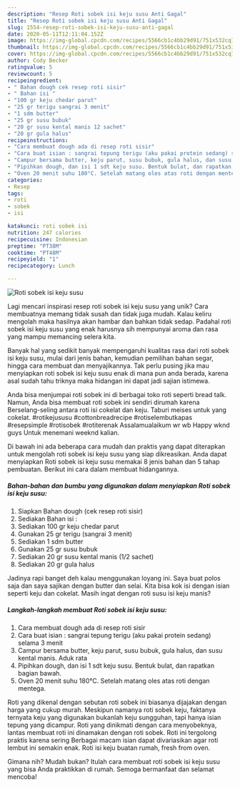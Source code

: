 ```yaml
---
description: "Resep Roti sobek isi keju susu Anti Gagal"
title: "Resep Roti sobek isi keju susu Anti Gagal"
slug: 1554-resep-roti-sobek-isi-keju-susu-anti-gagal
date: 2020-05-11T12:11:04.152Z
image: https://img-global.cpcdn.com/recipes/5566cb1c4bb29d91/751x532cq70/roti-sobek-isi-keju-susu-foto-resep-utama.jpg
thumbnail: https://img-global.cpcdn.com/recipes/5566cb1c4bb29d91/751x532cq70/roti-sobek-isi-keju-susu-foto-resep-utama.jpg
cover: https://img-global.cpcdn.com/recipes/5566cb1c4bb29d91/751x532cq70/roti-sobek-isi-keju-susu-foto-resep-utama.jpg
author: Cody Becker
ratingvalue: 5
reviewcount: 5
recipeingredient:
- " Bahan dough cek resep roti sisir"
- " Bahan isi "
- "100 gr keju chedar parut"
- "25 gr terigu sangrai 3 menit"
- "1 sdm butter"
- "25 gr susu bubuk"
- "20 gr susu kental manis 12 sachet"
- "20 gr gula halus"
recipeinstructions:
- "Cara membuat dough ada di resep roti sisir"
- "Cara buat isian : sangrai tepung terigu (aku pakai protein sedang) selama 3 menit"
- "Campur bersama butter, keju parut, susu bubuk, gula halus, dan susu kental manis. Aduk rata"
- "Pipihkan dough, dan isi 1 sdt keju susu. Bentuk bulat, dan rapatkan bagian bawah."
- "Oven 20 menit suhu 180°C. Setelah matang oles atas roti dengan mentega."
categories:
- Resep
tags:
- roti
- sobek
- isi

katakunci: roti sobek isi 
nutrition: 247 calories
recipecuisine: Indonesian
preptime: "PT38M"
cooktime: "PT48M"
recipeyield: "1"
recipecategory: Lunch

---
```



![Roti sobek isi keju susu](https://img-global.cpcdn.com/recipes/5566cb1c4bb29d91/751x532cq70/roti-sobek-isi-keju-susu-foto-resep-utama.jpg)

Lagi mencari inspirasi resep roti sobek isi keju susu yang unik? Cara membuatnya memang tidak susah dan tidak juga mudah. Kalau keliru mengolah maka hasilnya akan hambar dan bahkan tidak sedap. Padahal roti sobek isi keju susu yang enak harusnya sih mempunyai aroma dan rasa yang mampu memancing selera kita.

Banyak hal yang sedikit banyak mempengaruhi kualitas rasa dari roti sobek isi keju susu, mulai dari jenis bahan, kemudian pemilihan bahan segar, hingga cara membuat dan menyajikannya. Tak perlu pusing jika mau menyiapkan roti sobek isi keju susu enak di mana pun anda berada, karena asal sudah tahu triknya maka hidangan ini dapat jadi sajian istimewa.

Anda bisa menjumpai roti sobek ini di berbagai toko roti seperti bread talk. Namun, Anda bisa membuat roti sobek ini sendiri dirumah karena Berselang-seling antara roti isi cokelat dan keju. Taburi meises untuk yang cokelat. #rotikejususu #cottonbreadrecipe #rotiselembutkapas #resepsimple #rotisobek #rotiterenak Assalamualaikum wr wb Happy wknd guys Untuk menemani weeknd kalian.


Di bawah ini ada beberapa cara mudah dan praktis yang dapat diterapkan untuk mengolah roti sobek isi keju susu yang siap dikreasikan. Anda dapat menyiapkan Roti sobek isi keju susu memakai 8 jenis bahan dan 5 tahap pembuatan. Berikut ini cara dalam membuat hidangannya.

<!--inarticleads1-->

##### Bahan-bahan dan bumbu yang digunakan dalam menyiapkan Roti sobek isi keju susu:

1. Siapkan  Bahan dough (cek resep roti sisir)
1. Sediakan  Bahan isi :
1. Sediakan 100 gr keju chedar parut
1. Gunakan 25 gr terigu (sangrai 3 menit)
1. Sediakan 1 sdm butter
1. Gunakan 25 gr susu bubuk
1. Sediakan 20 gr susu kental manis (1/2 sachet)
1. Sediakan 20 gr gula halus


Jadinya rapi banget deh kalau menggunakan loyang ini. Saya buat polos saja dan saya sajikan dengan butter dan selai. Kita bisa kok isi dengan isian seperti keju dan cokelat. Masih ingat dengan roti susu isi keju manis? 

<!--inarticleads2-->

##### Langkah-langkah membuat Roti sobek isi keju susu:

1. Cara membuat dough ada di resep roti sisir
1. Cara buat isian : sangrai tepung terigu (aku pakai protein sedang) selama 3 menit
1. Campur bersama butter, keju parut, susu bubuk, gula halus, dan susu kental manis. Aduk rata
1. Pipihkan dough, dan isi 1 sdt keju susu. Bentuk bulat, dan rapatkan bagian bawah.
1. Oven 20 menit suhu 180°C. Setelah matang oles atas roti dengan mentega.


Roti yang dikenal dengan sebutan roti sobek ini biasanya dijajakan dengan harga yang cukup murah. Meskipun namanya roti sobek keju, faktanya ternyata keju yang digunakan bukanlah keju sungguhan, tapi hanya isian tepung yang dicampur. Roti yang dinikmati dengan cara menyobeknya, lantas membuat roti ini dinamakan dengan roti sobek. Roti ini tergolong praktis karena sering Berbagai macam isian dapat divariasikan agar roti lembut ini semakin enak. Roti isi keju buatan rumah, fresh from oven. 

Gimana nih? Mudah bukan? Itulah cara membuat roti sobek isi keju susu yang bisa Anda praktikkan di rumah. Semoga bermanfaat dan selamat mencoba!
